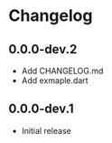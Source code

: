 # Changelog

## 0.0.0-dev.2

* Add CHANGELOG.md
* Add exmaple.dart

## 0.0.0-dev.1

* Initial release
